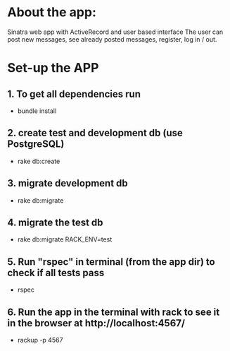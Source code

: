# About the app:

Sinatra web app with ActiveRecord and user based interface
The user can post new messages, see already posted messages, register, log in / out.

# Set-up the APP

## 1. To get all dependencies run

- bundle install

## 2. create test and development db (use PostgreSQL)

- rake db:create

## 3. migrate development db

- rake db:migrate

## 4. migrate the test db

- rake db:migrate RACK_ENV=test

## 5. Run "rspec" in terminal (from the app dir) to check if all tests pass

- rspec

## 6. Run the app in the terminal with rack to see it in the browser at http://localhost:4567/

- rackup -p 4567
